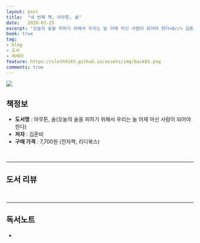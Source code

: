 ```yaml
---
layout: post
title:  "네 번째 책, 아무튼, 술"
date:   2020-03-25
excerpt: "오늘의 술을 피하기 위해서 우리는 늘 어제 마신 사람이 되어야 한다<br/> 김혼비 저"
book: true
tag:
- blog
- 도서
- 에세이
feature: https://sloth9143.github.io/assets/img/back01.png
comments: true
---
```


![](https://sloth9143.github.io/assets/img/book/book-04.jpg)

## 책정보
   - **도서명** : 아무튼, 술(오늘의 술을 피하기 위해서 우리는 늘 어제 마신 사람이 되어야 한다)
   - **저자** : 김혼비
   - **구매 가격** : 7,700원 (전자책, 리디북스)

&nbsp;&nbsp;

---

## 도서 리뷰


&nbsp;&nbsp;

---

## 독서노트

#### # 
 - 
